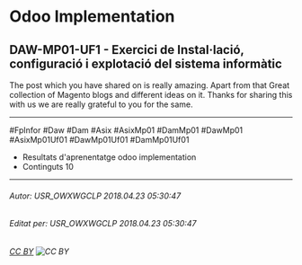 # Odoo Implementation
## DAW-MP01-UF1 - Exercici de Instal·lació, configuració i explotació del sistema informàtic
The post which you have shared on is really amazing. Apart from that Great collection of Magento blogs and different ideas on it. Thanks for sharing this with us we are really grateful to you for the same.

---

#FpInfor #Daw #Dam #Asix #AsixMp01 #DamMp01 #DawMp01 #AsixMp01Uf01 #DawMp01Uf01 #DamMp01Uf01

* Resultats d'aprenentatge odoo implementation
* Continguts 10
---

###### Autor: USR_OWXWGCLP 2018.04.23 05:30:47
###### Editat per: USR_OWXWGCLP 2018.04.23 05:30:47
###### [CC BY](https://creativecommons.org/licenses/by/4.0/) ![CC BY](https://licensebuttons.net/l/by/3.0/80x15.png)
